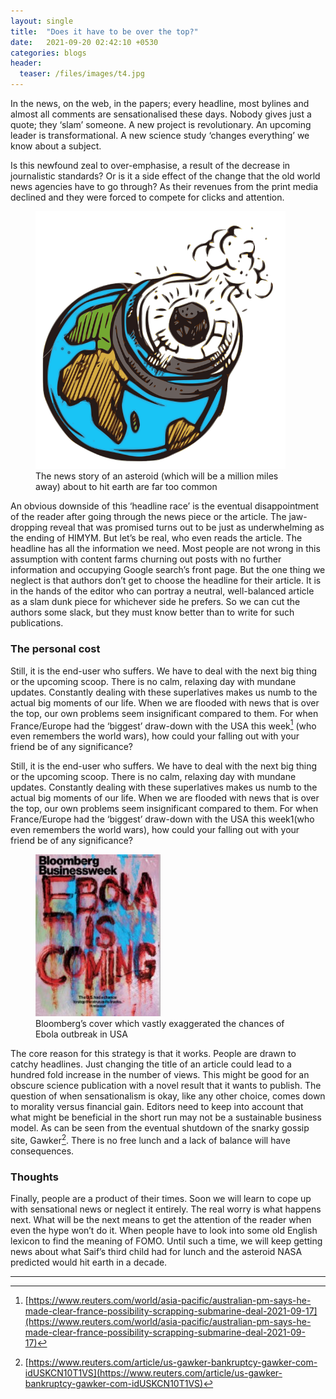 ```yaml
---
layout: single
title:  "Does it have to be over the top?"
date:   2021-09-20 02:42:10 +0530
categories: blogs
header:
  teaser: /files/images/t4.jpg
---
```

In the news, on the web, in the papers; every headline, most bylines and almost all comments are sensationalised these days. Nobody gives just a quote; they ‘slam’ someone. A new project is revolutionary. An upcoming leader is transformational. A new science study ‘changes everything’ we know about a subject.

Is this newfound zeal to over-emphasise, a result of the decrease in journalistic standards? Or is it a side effect of the change that the old world news agencies have to go through? As their revenues from the print media declined and they were forced to compete for clicks and attention.

<figure style="width: 400px" class="align-center">
  <img src="/files/images/p4i1.png" alt="this is a placeholder image" >
  <figcaption>The news story of an asteroid (which will be a million miles away) about to hit earth are far too common</figcaption>
</figure>

An obvious downside of this ‘headline race’ is the eventual disappointment of the reader after going through the news piece or the article. The jaw-dropping reveal that was promised turns out to be just as underwhelming as the ending of HIMYM. But let’s be real, who even reads the article. The headline has all the information we need. Most people are not wrong in this assumption with content farms churning out posts with no further information and occupying Google search’s front page. But the one thing we neglect is that authors don’t get to choose the headline for their article. It is in the hands of the editor who can portray a neutral, well-balanced article as a slam dunk piece for whichever side he prefers. So we can cut the authors some slack, but they must know better than to write for such publications.

### The personal cost
Still, it is the end-user who suffers. We have to deal with the next big thing or the upcoming scoop. There is no calm, relaxing day with mundane updates. Constantly dealing with these superlatives makes us numb to the actual big moments of our life. When we are flooded with news that is over the top, our own problems seem insignificant compared to them. For when France/Europe had the ‘biggest’ draw-down with the USA this week[^1] (who even remembers the world wars), how could your falling out with your friend be of any significance?

Still, it is the end-user who suffers. We have to deal with the next big thing or the upcoming scoop. There is no calm, relaxing day with mundane updates. Constantly dealing with these superlatives makes us numb to the actual big moments of our life. When we are flooded with news that is over the top, our own problems seem insignificant compared to them. For when France/Europe had the ‘biggest’ draw-down with the USA this week1(who even remembers the world wars), how could your falling out with your friend be of any significance?

<figure style="width: 400px" class="align-center">
  <img src="/files/images/p4i2.jpg" alt="this is a placeholder image" >
  <figcaption>Bloomberg’s cover which vastly exaggerated the chances of Ebola outbreak in USA</figcaption>
</figure>

The core reason for this strategy is that it works. People are drawn to catchy headlines. Just changing the title of an article could lead to a hundred fold increase in the number of views. This might be good for an obscure science publication with a novel result that it wants to publish. The question of when sensationalism is okay, like any other choice, comes down to morality versus financial gain. Editors need to keep into account that what might be beneficial in the short run may not be a sustainable business model. As can be seen from the eventual shutdown of the snarky gossip site, Gawker[^2]. There is no free lunch and a lack of balance will have consequences.

### Thoughts
Finally, people are a product of their times. Soon we will learn to cope up with sensational news or neglect it entirely. The real worry is what happens next. What will be the next means to get the attention of the reader when even the hype won’t do it. When people have to look into some old English lexicon to find the meaning of FOMO. Until such a time, we will keep getting news about what Saif’s third child had for lunch and the asteroid NASA predicted would hit earth in a decade.

---

[^1]: [https://www.reuters.com/world/asia-pacific/australian-pm-says-he-made-clear-france-possibility-scrapping-submarine-deal-2021-09-17](https://www.reuters.com/world/asia-pacific/australian-pm-says-he-made-clear-france-possibility-scrapping-submarine-deal-2021-09-17)
[^2]: [https://www.reuters.com/article/us-gawker-bankruptcy-gawker-com-idUSKCN10T1VS](https://www.reuters.com/article/us-gawker-bankruptcy-gawker-com-idUSKCN10T1VS)
